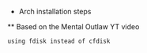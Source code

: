 * Arch installation steps

** Based on the Mental Outlaw YT video

    using fdisk instead of cfdisk